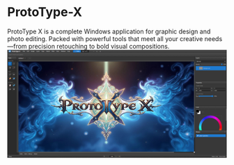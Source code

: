 # ProtoType-X
ProtoType X is a complete Windows application for graphic design and photo editing. Packed with powerful tools that meet all your creative needs—from precision retouching to bold visual compositions.
![Alt text](https://github.com/RubiconMedia/ProtoType-X/blob/main/programs.jpg?raw=true)
